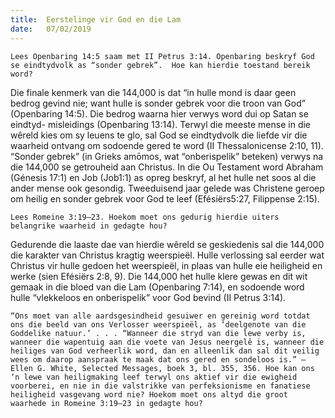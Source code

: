 ```yaml
---
title:  Eerstelinge vir God en die Lam
date:   07/02/2019
---
```


`Lees Openbaring 14:5 saam met II Petrus 3:14. Openbaring beskryf God se eindtydvolk as “sonder gebrek”.  Hoe kan hierdie toestand bereik word?` 

Die finale kenmerk van die 144,000 is dat “in hulle mond is daar geen bedrog gevind nie; want hulle is sonder gebrek voor die troon van God” (Openbaring 14:5). Die bedrog waarna hier verwys word dui op Satan se eindtyd- misleidings (Openbaring 13:14). Terwyl die meeste mense in die wêreld kies om sy leuens te glo, sal God se eindtydvolk die liefde vir die waarheid ontvang om sodoende gered te word (II Thessalonicense 2:10, 11). “Sonder gebrek” (in Grieks amōmos, wat “onberispelik” beteken) verwys na die 144,000 se getrouheid aan Christus. In die Ou Testament word Abraham (Génesis 17:1) en Job (Job1:1) as opreg beskryf, al het hulle net soos al die ander mense ook gesondig. Tweeduisend jaar gelede was Christene geroep om heilig en sonder gebrek voor God te leef (Efésiërs5:27, Filippense 2:15). 

`Lees Romeine 3:19–23. Hoekom moet ons gedurig hierdie uiters belangrike waarheid in gedagte hou?` 

Gedurende die laaste dae van hierdie wêreld se geskiedenis sal die 144,000 die karakter van Christus kragtig weerspieël. Hulle verlossing sal eerder wat Christus vir hulle gedoen het weerspieël, in plaas van hulle eie heiligheid en werke (sien Efésiërs 2:8, 9). Die 144,000 het hulle klere gewas en dit wit gemaak in die bloed van die Lam (Openbaring 7:14), en sodoende word hulle “vlekkeloos en onberispelik” voor God bevind (II Petrus 3:14). 

`“Ons moet van alle aardsgesindheid gesuiwer en gereinig word totdat ons die beeld van ons Verlosser weerspieël, as ‘deelgenote van die Goddelike natuur.’ . . . “Wanneer die stryd van die lewe verby is, wanneer die wapentuig aan die voete van Jesus neergelê is, wanneer die heiliges van God verheerlik word, dan en alleenlik dan sal dit veilig wees om daarop aanspraak te maak dat ons gered en sondeloos is.” — Ellen G. White, Selected Messages, boek 3, bl. 355, 356. Hoe kan ons ‘n lewe van heiligmaking leef terwyl ons aktief vir die ewigheid voorberei, en nie in die valstrikke van perfeksionisme en fanatiese heiligheid vasgevang word nie? Hoekom moet ons altyd die groot waarhede in Romeine 3:19–23 in gedagte hou?`